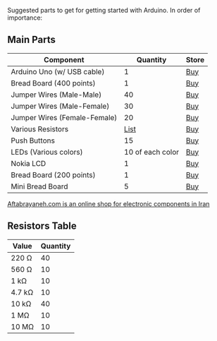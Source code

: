 Suggested parts to get for getting started with Arduino. In order of importance:

## Main Parts

| Component                    | Quantity         | Store   |
| ---------------------------- | ---------------- | ------- |
| Arduino Uno (w/ USB cable)   | 1                | [Buy]() |
| Bread Board (400 points)     | 1                | [Buy]() |
| Jumper Wires (Male-Male)     | 40               | [Buy]() |
| Jumper Wires (Male-Female)   | 30               | [Buy]() |
| Jumper Wires (Female-Female) | 20               | [Buy]() |
| Various Resistors            | [List](#resistors-Table)| [Buy]() |
| Push Buttons                 | 15               | [Buy]() |
| LEDs (Various colors)        | 10 of each color | [Buy]() |
| Nokia LCD                    | 1                | [Buy]() |
| Bread Board (200 points)     | 1                | [Buy]() |
| Mini Bread Board             | 5                | [Buy]() |

[Aftabrayaneh.com is an online shop for electronic components in Iran](http://aftabrayaneh.com)

## Resistors Table

| Value  | Quantity |
| ------ | -------- |
| 220 Ω  | 40       |
| 560 Ω  | 10       |
| 1 kΩ   | 10       |
| 4.7 kΩ | 10       |
| 10 kΩ  | 40       |
| 1 MΩ   | 10       |
| 10 MΩ  | 10       |
